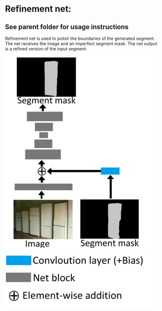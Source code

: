 ﻿# Refinement net: 
## See parent folder for usage instructions  
Refinement net is used to polish the boundaries of the generated segment. The net receives the image and an imperfect segment mask. The net output is a refined version of the input segment. 


![](/Refinement/Figure.png)
